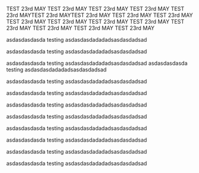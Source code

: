 TEST 23rd MAY
TEST 23rd MAY
TEST 23rd MAY
TEST 23rd MAY
TEST 23rd MAYTEST 23rd MAYTEST 23rd MAY
TEST 23rd MAY
TEST 23rd MAY
TEST 23rd MAY
TEST 23rd MAY
TEST 23rd MAY
TEST 23rd MAY
TEST 23rd MAY
TEST 23rd MAY
TEST 23rd MAY
TEST 23rd MAY


asdasdasdasda testing asdasdasdadadadsasdasdadsad

asdasdasdasda testing asdasdasdadadadsasdasdadsad

asdasdasdasda testing asdasdasdadadadsasdasdadsad
asdasdasdasda testing asdasdasdadadadsasdasdadsad

asdasdasdasda testing asdasdasdadadadsasdasdadsad

asdasdasdasda testing asdasdasdadadadsasdasdadsad

asdasdasdasda testing asdasdasdadadadsasdasdadsad

asdasdasdasda testing asdasdasdadadadsasdasdadsad

asdasdasdasda testing asdasdasdadadadsasdasdadsad

asdasdasdasda testing asdasdasdadadadsasdasdadsad

asdasdasdasda testing asdasdasdadadadsasdasdadsad

asdasdasdasda testing asdasdasdadadadsasdasdadsad


